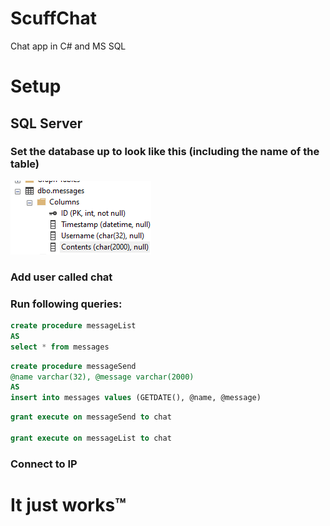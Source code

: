 # ScuffChat
Chat app in C# and MS SQL

# Setup
## SQL Server
### Set the database up to look like this (including the name of the table)
![gay](https://github.com/Fukuroshi/ScuffChat/blob/master/image_2021-06-20_195139.png)

### Add user called **chat**

### Run following queries:
```sql
create procedure messageList
AS
select * from messages
```
```sql
create procedure messageSend
@name varchar(32), @message varchar(2000)
AS
insert into messages values (GETDATE(), @name, @message)
```
```sql
grant execute on messageSend to chat

grant execute on messageList to chat
```

### Connect to IP

# It just works™
